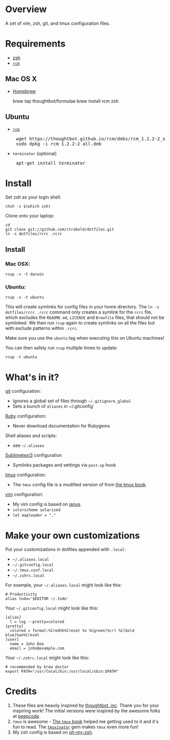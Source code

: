 # Overview

A set of vim, zsh, git, and tmux configuration files.


# Requirements

- [zsh](http://www.zsh.org/)
- [`rcm`](http://thoughtbot.github.io/rcm/)

## Mac OS X

- [Homebrew](https://github.com/Homebrew/homebrew/wiki/Installation)

    brew tap thoughtbot/formulae
    brew install rcm zsh

## Ubuntu

- [`rcm`](http://thoughtbot.github.io/rcm/)
<pre>
    wget https://thoughtbot.github.io/rcm/debs/rcm_1.2.2-2_all.deb
    sudo dpkg -i rcm_1.2.2-2_all.deb
</pre>
- `terminator` (optional)
<pre>
    apt-get install terminator
</pre>


# Install

Set zsh as your login shell:

    chsh -s $(which zsh)

Clone onto your laptop:

    cd
    git clone git://github.com/ctrabold/dotfiles.git
    ln -s dotfiles/rcrc .rcrc


## Install

### Mac OSX:

    rcup -v -t darwin

### Ubuntu:

    rcup -v -t ubuntu

This will create symlinks for config files in your home directory. The `ln -s dotfiles/rcrc .rcrc`
command only creates a symlink for the `rcrc` file, which excludes the `README.md`, `LICENSE` and `Brewfile` files, that should not be symlinked.
We then run `rcup` again to create symlinks on all the files but with exclude patterns within `.rcrc`.

Make sure you use the `ubuntu` tag when executing this on Ubuntu machines!

You can then safely run `rcup` multiple times to update:

    rcup -t ubuntu


# What's in it?

[git](http://git-scm.com/) configuration:

* Ignores a global set of files through `~/.gitignore_global`
* Sets a bunch of `aliases` in ~/.gitconfig`

[Ruby](https://www.ruby-lang.org/en/) configuration:

* Never download documentation for Rubygems

Shell aliases and scripts:

* see `~/.aliases`

[Sublimetext3]() configuration

* Symlinks packages and settings via `post-up` hook

[tmux](http://robots.thoughtbot.com/a-tmux-crash-course)
configuration:

* The `tmux` config file is a modified version of from [the tmux book](http://media.pragprog.com/titles/bhtmux/code/workflows/tmux.conf).

[vim](http://www.vim.org/) configuration:

* My vim config is based on [janus](https://github.com/carlhuda/janus).
* `colorscheme solarized`
* `let mapleader = ","`


# Make your own customizations

Put your customizations in dotfiles appended with `.local`:

* `~/.aliases.local`
* `~/.gitconfig.local`
* `~/.tmux.conf.local`
* `~/.zshrc.local`

For example, your `~/.aliases.local` might look like this:

    # Productivity
    alias todo='$EDITOR ~/.todo'

Your `~/.gitconfig.local` might look like this:

    [alias]
      l = log --pretty=colored
    [pretty]
      colored = format:%Cred%h%Creset %s %Cgreen(%cr) %C(bold blue)%an%Creset
    [user]
      name = John Doe
      email = john@example.com

Your `~/.zshrc.local` might look like this:

    # recommended by brew doctor
    export PATH="/usr/local/bin:/usr/local/sbin:$PATH"


# Credits

1. These files are heavily inspired by [thoughtbot, inc](http://thoughtbot.com/community). Thank you for your inspiring work!
The initial versions were inspired by the awesome folks at [peepcode](https://peepcode.com/products/advanced-command-line).
2. `tmux` is awesome - [The `tmux` book](http://pragprog.com/book/bhtmux/tmux) helped me getting used to it and it's fun to read.
The [`tmuxinator`](https://github.com/aziz/tmuxinator) gem makes `tmux` even more fun!
3. My zsh config is based on [oh-my-zsh](https://github.com/robbyrussell/oh-my-zsh).
